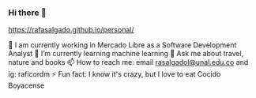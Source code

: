 ### Hi there 👋


https://rafasalgado.github.io/personal/

🔭 I am currently working in Mercado Libre as a Software Development Analyst
🌱 I’m currently learning machine learning
💬 Ask me about travel, nature and books
📫 How to reach me: email rasalgadol@unal.edu.co and ig: raficordm
⚡ Fun fact: I know it's crazy, but I love to eat Cocido Boyacense
